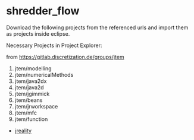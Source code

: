 # shredder_flow

Download the following projects from the referenced urls and import them as projects inside eclipse.

Necessary Projects in Project Explorer:

from https://gitlab.discretization.de/groups/jtem 

1. jtem/modelling
2. jtem/numericalMethods
3. jtem/java2dx
4. jtem/java2d
5. jtem/jgimmick
6. jtem/beans
7. jtem/jrworkspace
8. jtem/mfc
9. jtem/function


- [jreality](https://gitlab.discretization.de/jreality/jreality)

